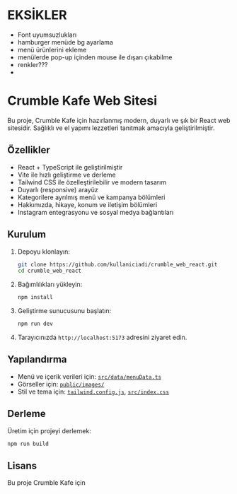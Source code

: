 # EKSİKLER

- Font uyumsuzlukları
- hamburger menüde bg ayarlama
- menü ürünlerini ekleme
- menülerde pop-up içinden mouse ile dışarı çıkabilme
- renkler???
- 


# Crumble Kafe Web Sitesi

Bu proje, Crumble Kafe için hazırlanmış modern, duyarlı ve şık bir React web sitesidir. Sağlıklı ve el yapımı lezzetleri tanıtmak amacıyla geliştirilmiştir.

## Özellikler

- React + TypeScript ile geliştirilmiştir
- Vite ile hızlı geliştirme ve derleme
- Tailwind CSS ile özelleştirilebilir ve modern tasarım
- Duyarlı (responsive) arayüz
- Kategorilere ayrılmış menü ve kampanya bölümleri
- Hakkımızda, hikaye, konum ve iletişim bölümleri
- Instagram entegrasyonu ve sosyal medya bağlantıları

## Kurulum

1. Depoyu klonlayın:
   ```sh
   git clone https://github.com/kullaniciadi/crumble_web_react.git
   cd crumble_web_react
   ```

2. Bağımlılıkları yükleyin:
   ```sh
   npm install
   ```

3. Geliştirme sunucusunu başlatın:
   ```sh
   npm run dev
   ```

4. Tarayıcınızda `http://localhost:5173` adresini ziyaret edin.

## Yapılandırma

- Menü ve içerik verileri için: [`src/data/menuData.ts`](src/data/menuData.ts)
- Görseller için: [`public/images/`](public/images/)
- Stil ve tema için: [`tailwind.config.js`](tailwind.config.js), [`src/index.css`](src/index.css)

## Derleme

Üretim için projeyi derlemek:
```sh
npm run build
```

## Lisans

Bu proje Crumble Kafe için